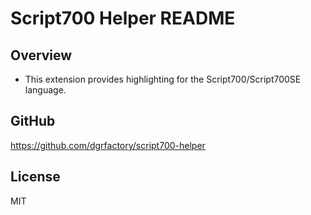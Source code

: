 # Script700 Helper README

## Overview

- This extension provides highlighting for the Script700/Script700SE language.

## GitHub

https://github.com/dgrfactory/script700-helper

## License

MIT

